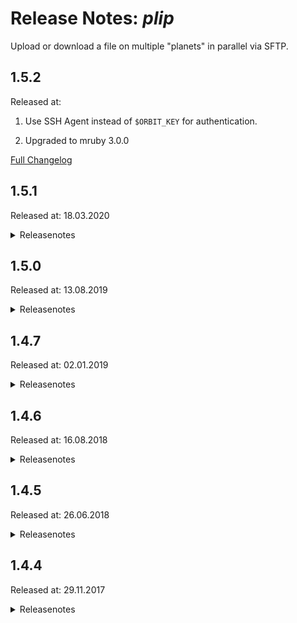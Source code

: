 # Release Notes: _plip_

Upload or download a file on multiple "planets" in parallel via SFTP.

## 1.5.2

Released at:

1. Use SSH Agent instead of `$ORBIT_KEY` for authentication.

2. Upgraded to mruby 3.0.0

[Full Changelog](https://github.com/katzer/plip/compare/1.5.1...HEAD)

## 1.5.1

Released at: 18.03.2020

<details><summary>Releasenotes</summary>
<p>

1. Singularized folder names

2. Fixed potential memory leaks.

3. Compiled with `MRB_WITHOUT_FLOAT`

4. Compiled binary for OSX build with MacOSX10.15 SDK

5. Upgraded to mruby 2.1.0

</p>

[Full Changelog](https://github.com/katzer/plip/compare/1.5.0...1.5.1)
</details>

## 1.5.0

Released at: 13.08.2019

<details><summary>Releasenotes</summary>
<p>

1. Added support for `ECDSA` for both key exchange and host key algorithms.

2. Fixed not throwing an error if `ORBIT_PATH` was not set.

3. Compiled binary for OSX build with MacOSX10.13 SDK (Darwin17).

4. Upgraded to mruby 2.0.1

</p>

[Full Changelog](https://github.com/katzer/plip/compare/1.4.7...1.5.0)
</details>

## 1.4.7

Released at: 02.01.2019

<details><summary>Releasenotes</summary>
<p>

1. Dropped compatibility with orbit v1.4.6 due to breaking changes in _fifa_

2. Removed LVAR section for non test builds

3. Upgraded to mruby 2.0.0

</p>

[Full Changelog](https://github.com/katzer/plip/compare/1.4.6...1.4.7)
</details>

## 1.4.6

Released at: 16.08.2018

<details><summary>Releasenotes</summary>
<p>

1. Ensure that _fifa_ does not include ansi colors in its output.

2. Fix tool fails on Windows because of carriage return token.

3. Increase MacOSX min SDK version from 10.5 to to 10.11

4. Remove 32-bit build targets.

</p>

[Full Changelog](https://github.com/katzer/plip/compare/1.4.5...1.4.6)
</details>

## 1.4.5

Released at: 26.06.2018

<details><summary>Releasenotes</summary>
<p>

1. Download remote file:

   ```sh
   $ plip -d -l info.txt -r tmp/info.txt mars pluto
   ```

   Once done you'll find the 2 files `info.txt.mars` and `info.txt.pluto`.

2. Improved upload speed

   - 1.5 times faster for small files
   - 15 times faster for bigger files

3. The tool writes a log under `$ORBIT_HOME/log/plip.log`.

4. Renamed target x86_64-pc-linux-busybox to x86_64-alpine-linux-musl

5. Switched from Golang to mruby

  - Shrinks binary size to 1/4

</p>

[Full Changelog](https://github.com/katzer/plip/compare/1.4.4...1.4.5)
</details>

## 1.4.4

Released at: 29.11.2017

<details><summary>Releasenotes</summary>
<p>

    $ plip -h

    usage: plip [options...] -l local_file -r remote_file matchers...
    Options:
    -l, --local     Set the path of the local file
    -r, --remote    Set the path of the remote file
    -u, --uid       Change the user ID of the remote file
    -g, --gid       Change the group ID of the remote file
    -m, --mode      Change the modes of the remote file
                    Defaults to: 644
    -h, --help      This help text
    -v, --version   Show version number

To upload a file:

    $ plip -l info.txt -r tmp/info.txt mars pluto

</p>

[Full Changelog](https://github.com/katzer/plip/compare/cb39809bea74b888aea0996b9030aeed6f19fdc4...1.4.4)
</details>

